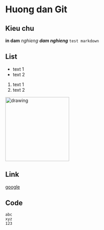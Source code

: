 # Huong dan Git
## Kieu chu
**in dam**
_nghieng_
**_dam nghieng_**
`test markdown`

## List
- text 1
- text 2
1. text 1
2. text 2

<img src="https://upload.wikimedia.org/wikipedia/commons/thumb/9/9b/RAID_0.svg/800px-RAID_0.svg.png" alt="drawing" width="200"/>

## Link
[google](google.com)

## Code
```
abc
xyz
123
```
